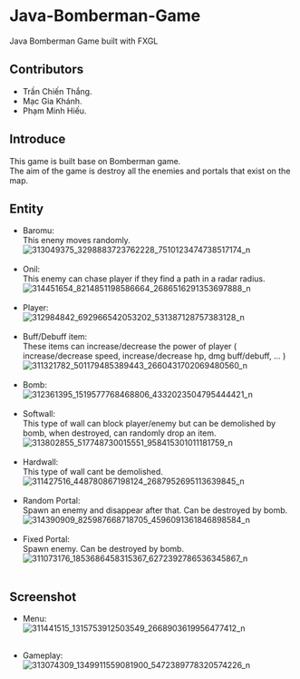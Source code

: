 # Java-Bomberman-Game
Java Bomberman Game built with FXGL 

## Contributors
* Trần Chiến Thắng. <br/>
* Mạc Gia Khánh. <br/>
* Phạm Minh Hiếu.

## Introduce
This game is built base on Bomberman game. <br />
The aim of the game is destroy all the enemies and portals that exist on the map.

## Entity
* Baromu: <br/>
This eneny moves randomly. <br />
![313049375_3298883723762228_7510123474738517174_n](https://user-images.githubusercontent.com/96061934/201526826-18055d21-941c-40d3-a2e4-3366088130a8.png) <br/> <br/>
* Onil: <br/>
This enemy can chase player if they find a path in a radar radius. <br/>
![314451654_8214851198586664_2686516291353697888_n](https://user-images.githubusercontent.com/96061934/201526388-41267239-f095-448b-a762-36e34112783c.png) <br/><br/>
* Player: <br/>
![312984842_692966542053202_531387128757383128_n](https://user-images.githubusercontent.com/96061934/201526789-6fa7aae7-7f1b-4d0d-94db-dffd9055217e.png)<br/><br/>
* Buff/Debuff item:<br/>
These items can increase/decrease the power of player ( increase/decrease speed, increase/decrease hp, dmg buff/debuff, ... ) <br/>
![311321782_501179485389443_2660431702069480560_n](https://user-images.githubusercontent.com/96061934/201526685-0cacfc49-d611-4fa5-8383-dbbff6d90fc9.png) <br/><br/>
* Bomb:<br/>
![312361395_1519577768468806_4332023504795444421_n](https://user-images.githubusercontent.com/96061934/201526871-e0329fe9-c7b6-4542-aebe-da29489d2967.png) <br/><br/>
* Softwall:<br/>
This type of wall can block player/enemy but can be demolished by bomb, when destroyed, can randomly drop an item.<br/>
![313802855_517748730015551_958415301011181759_n](https://user-images.githubusercontent.com/96061934/201526941-d3ade69a-763f-4c63-819c-0dca9d649150.png)<br/><br/>
* Hardwall:<br/>
This type of wall cant be demolished.<br/>
![311427516_448780867198124_2687952695113639845_n](https://user-images.githubusercontent.com/96061934/201527434-dfd72e97-40b1-40f6-baff-0d77353d0285.png)<br/><br/>
* Random Portal:<br/>
Spawn an enemy and disappear after that. Can be destroyed by bomb. <br/>
![314390909_825987668718705_4596091361846898584_n](https://user-images.githubusercontent.com/96061934/201527155-e91199eb-d5db-4c98-b227-02a7e2f37831.png) <br/><br/>
* Fixed Portal:<br/>
Spawn enemy. Can be destroyed by bomb.<br/>
![311073176_1853686458315367_6272392786536345867_n](https://user-images.githubusercontent.com/96061934/201527400-6bf244b8-6be4-4173-aed5-cef610c78879.png)<br/><br/>

## Screenshot
* Menu: <br/>
![311441515_1315753912503549_2668903619956477412_n](https://user-images.githubusercontent.com/96061934/201527791-e05f6f05-384d-4a4c-a7fa-77dc7b4c208e.png)<br/> <br/>

* Gameplay:<br/>
![313074309_1349911559081900_5472389778320574226_n](https://user-images.githubusercontent.com/96061934/201527821-cecb99c2-1e19-4d7a-a8ae-e8effd34ee4f.png)





